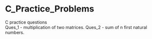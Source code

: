 # C_Practice_Problems
C practice questions
<br>
Ques_1 - multiplication of two matrices.
Ques_2 - sum of n first natural numbers.
